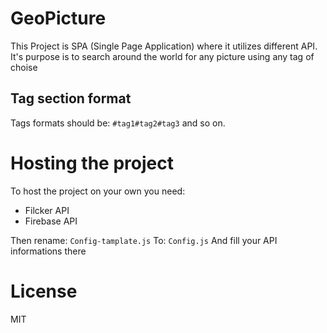 
# GeoPicture
This Project is SPA (Single Page Application) where it utilizes different API.
It's purpose is to search around the world for any picture using any tag of choise 
## Tag section format
Tags formats should be:
`#tag1#tag2#tag3`
and so on.

# Hosting the project
To host the project on your own you need:

- Filcker API
- Firebase API

Then rename:
`Config-tamplate.js`
To:
`Config.js`
And fill your API informations there

# License
MIT
